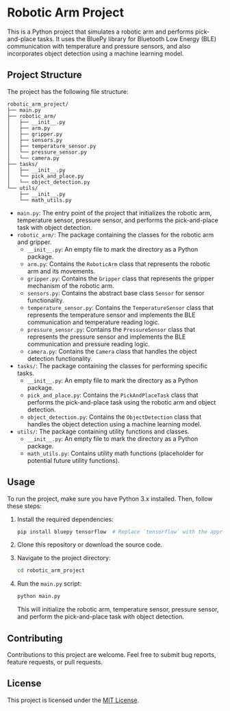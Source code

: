 # Robotic Arm Project

This is a Python project that simulates a robotic arm and performs pick-and-place tasks. It uses the BluePy library for Bluetooth Low Energy (BLE) communication with temperature and pressure sensors, and also incorporates object detection using a machine learning model.

## Project Structure

The project has the following file structure:

```
robotic_arm_project/
├── main.py
├── robotic_arm/
│   ├── __init__.py
│   ├── arm.py
│   ├── gripper.py
│   ├── sensors.py
│   ├── temperature_sensor.py
│   └── pressure_sensor.py
│   └── camera.py
├── tasks/
│   ├── __init__.py
│   └── pick_and_place.py
│   └── object_detection.py
└── utils/
    ├── __init__.py
    └── math_utils.py
```

- `main.py`: The entry point of the project that initializes the robotic arm, temperature sensor, pressure sensor, and performs the pick-and-place task with object detection.
- `robotic_arm/`: The package containing the classes for the robotic arm and gripper.
  - `__init__.py`: An empty file to mark the directory as a Python package.
  - `arm.py`: Contains the `RoboticArm` class that represents the robotic arm and its movements.
  - `gripper.py`: Contains the `Gripper` class that represents the gripper mechanism of the robotic arm.
  - `sensors.py`: Contains the abstract base class `Sensor` for sensor functionality.
  - `temperature_sensor.py`: Contains the `TemperatureSensor` class that represents the temperature sensor and implements the BLE communication and temperature reading logic.
  - `pressure_sensor.py`: Contains the `PressureSensor` class that represents the pressure sensor and implements the BLE communication and pressure reading logic.
  - `camera.py`: Contains the `Camera` class that handles the object detection functionality.
- `tasks/`: The package containing the classes for performing specific tasks.
  - `__init__.py`: An empty file to mark the directory as a Python package.
  - `pick_and_place.py`: Contains the `PickAndPlaceTask` class that performs the pick-and-place task using the robotic arm and object detection.
  - `object_detection.py`: Contains the `ObjectDetection` class that handles the object detection using a machine learning model.
- `utils/`: The package containing utility functions and classes.
  - `__init__.py`: An empty file to mark the directory as a Python package.
  - `math_utils.py`: Contains utility math functions (placeholder for potential future utility functions).

## Usage

To run the project, make sure you have Python 3.x installed. Then, follow these steps:

1. Install the required dependencies:

   ```bash
   pip install bluepy tensorflow  # Replace `tensorflow` with the appropriate package for your object detection model
   ```

2. Clone this repository or download the source code.

3. Navigate to the project directory:

   ```bash
   cd robotic_arm_project
   ```

4. Run the `main.py` script:

   ```bash
   python main.py
   ```

   This will initialize the robotic arm, temperature sensor, pressure sensor, and perform the pick-and-place task with object detection.

## Contributing

Contributions to this project are welcome. Feel free to submit bug reports, feature requests, or pull requests.

## License

This project is licensed under the [MIT License](LICENSE).
